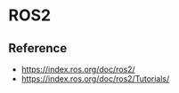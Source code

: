 # ROS2 

## Reference
* https://index.ros.org/doc/ros2/
* https://index.ros.org/doc/ros2/Tutorials/
